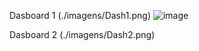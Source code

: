 Dasboard 1 (./imagens/Dash1.png)
![image](https://github.com/user-attachments/assets/a9527744-0d91-4c11-a106-71e653e9bc10)

Dasboard 2 (./imagens/Dash2.png)

